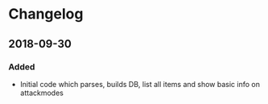 # Changelog

## 2018-09-30
### Added
- Initial code which parses, builds DB, list all items and show basic info on attackmodes
